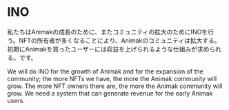# INO

私たちはAnimakの成長のために、またコミュニティの拡大のためにINOを行う。NFTの所有者が多くなることにより、Animakのコミュニティは拡大する。初期にAnimakを買ったユーザーには収益を上げられるような仕組みが求められる。です。



We will do INO for the growth of Animak and for the expansion of the community; the more NFTs we have, the more the Animak community will grow. The more NFT owners there are, the more the Animak community will grow. We need a system that can generate revenue for the early Animak users.
